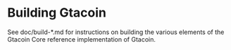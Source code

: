 Building Gtacoin
================

See doc/build-*.md for instructions on building the various
elements of the Gtacoin Core reference implementation of Gtacoin.

